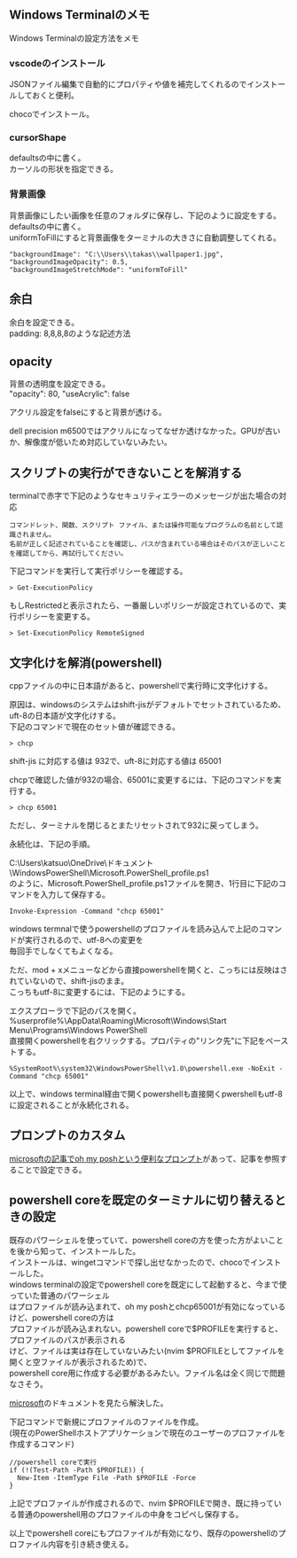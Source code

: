 ## Windows Terminalのメモ

Windows Terminalの設定方法をメモ

### vscodeのインストール

JSONファイル編集で自動的にプロパティや値を補完してくれるのでインストールしておくと便利。

chocoでインストール。

### cursorShape

defaultsの中に書く。  
カーソルの形状を指定できる。

### 背景画像

背景画像にしたい画像を任意のフォルダに保存し、下記のように設定をする。  
defaultsの中に書く。  
uniformToFillにすると背景画像をターミナルの大きさに自動調整してくれる。

```
"backgroundImage": "C:\\Users\\takas\\wallpaper1.jpg",
"backgroundImageOpacity": 0.5,
"backgroundImageStretchMode": "uniformToFill"
```

## 余白

余白を設定できる。  
padding: 8,8,8,8のような記述方法

## opacity

背景の透明度を設定できる。  
"opacity": 80,
"useAcrylic": false

アクリル設定をfalseにすると背景が透ける。

dell precision m6500ではアクリルになってなぜか透けなかった。GPUが古いか、解像度が低いため対応していないみたい。

## スクリプトの実行ができないことを解消する

terminalで赤字で下記のようなセキュリティエラーのメッセージが出た場合の対応

```
コマンドレット、関数、スクリプト ファイル、または操作可能なプログラムの名前として認識されません。  
名前が正しく記述されていることを確認し、パスが含まれている場合はそのパスが正しいことを確認してから、再試行してください。
```

下記コマンドを実行して実行ポリシーを確認する。

```
> Get-ExecutionPolicy
```

もしRestrictedと表示されたら、一番厳しいポリシーが設定されているので、実行ポリシーを変更する。


```
> Set-ExecutionPolicy RemoteSigned
```

## 文字化けを解消(powershell)

cppファイルの中に日本語があると、powershellで実行時に文字化けする。

原因は、windowsのシステムはshift-jisがデフォルトでセットされているため、uft-8の日本語が文字化けする。  
下記のコマンドで現在のセット値が確認できる。

```
> chcp
```

shift-jis に対応する値は 932で、uft-8に対応する値は 65001

chcpで確認した値が932の場合、65001に変更するには、下記のコマンドを実行する。

```
> chcp 65001
```

ただし、ターミナルを閉じるとまたリセットされて932に戻ってしまう。

永続化は、下記の手順。

C:\Users\katsuo\OneDrive\ドキュメント\WindowsPowerShell\Microsoft.PowerShell_profile.ps1  
のように、Microsoft.PowerShell_profile.ps1ファイルを開き、1行目に下記のコマンドを入力して保存する。  

```
Invoke-Expression -Command "chcp 65001"
```

windows termnalで使うpowershellのプロファイルを読み込んで上記のコマンドが実行されるので、utf-8への変更を  
毎回手でしなくてもよくなる。

ただ、mod + xメニューなどから直接powershellを開くと、こっちには反映はされていないので、shift-jisのまま。  
こっちもutf-8に変更するには、下記のようにする。

エクスプローラで下記のパスを開く。  
%userprofile%\AppData\Roaming\Microsoft\Windows\Start Menu\Programs\Windows PowerShell  
直接開くpowershellを右クリックする。プロパティの"リンク先"に下記をペーストする。

```
%SystemRoot%\system32\WindowsPowerShell\v1.0\powershell.exe -NoExit -Command "chcp 65001"
```

以上で、windows terminal経由で開くpowershellも直接開くpwershellもutf-8に設定されることが永続化される。

## プロンプトのカスタム

[microsoftの記事でoh my poshという便利なプロンプト](https://docs.microsoft.com/ja-jp/windows/terminal/tutorials/custom-prompt-setup#customize-your-powershell-prompt-with-oh-my-posh)があって、記事を参照することで設定できる。

## powershell coreを既定のターミナルに切り替えるときの設定

既存のパワーシェルを使っていて、powershell coreの方を使った方がよいことを後から知って、インストールした。  
インストールは、wingetコマンドで探し出せなかったので、chocoでインストールした。  
windows terminalの設定でpowershell coreを既定にして起動すると、今まで使っていた普通のパワーシェル  
はプロファイルが読み込まれて、oh my poshとchcp65001が有効になっているけど、powershell coreの方は  
プロファイルが読み込まれない。powershell coreで$PROFILEを実行すると、プロファイルのパスが表示される  
けど、ファイルは実は存在していないみたい(nvim $PROFILEとしてファイルを開くと空ファイルが表示されるため)で、  
powershell core用に作成する必要があるみたい。ファイル名は全く同じで問題なさそう。 

[microsoft](https://docs.microsoft.com/ja-JP/powershell/module/microsoft.powershell.core/about/about_profiles?view=powershell-7.2)のドキュメントを見たら解決した。

下記コマンドで新規にプロファイルのファイルを作成。  
(現在のPowerShellホストアプリケーションで現在のユーザーのプロファイルを作成するコマンド)

```
//powershell coreで実行
if (!(Test-Path -Path $PROFILE)) {
  New-Item -ItemType File -Path $PROFILE -Force
}
```

上記でプロファイルが作成されるので、nvim $PROFILEで開き、既に持っている普通のpowershell用のプロファイルの中身をコピペし保存する。

以上でpowershell coreにもプロファイルが有効になり、既存のpowershellのプロファイル内容を引き続き使える。

